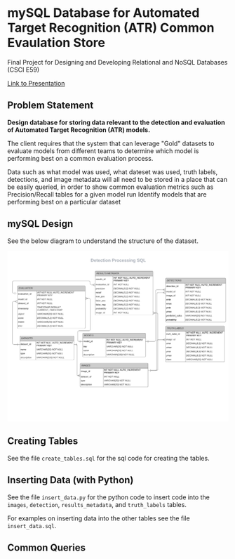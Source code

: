 # mySQL Database for Automated Target Recognition (ATR) Common Evaulation Store

Final Project for Designing and Developing Relational and NoSQL Databases (CSCI E59)

[Link to Presentation](https://www.canva.com/design/DAE-WG1qk5A/iOBoycNkYgKFXwu4GECifw/view?utm_content=DAE-WG1qk5A&utm_campaign=designshare&utm_medium=link&utm_source=publishpresent)

## Problem Statement

**Design database for storing data relevant to the detection and evaluation of Automated Target Recognition (ATR) models.**

The client requires that the system that can leverage "Gold" datasets to evaluate models from different teams to determine which model is performing best on a common evaluation process.

Data such as what model was used, what dateset was used, truth labels, detections, and image metadata will all need to be stored in a place that can be easily queried, in order to show common evaluation metrics such as Precision/Recall tables for a given model run
Identify models that are performing best on a particular dataset

## mySQL Design

See the below diagram to understand the structure of the dataset.

![diagram](diagram.png)

## Creating Tables

See the file `create_tables.sql` for the sql code for creating the tables.

## Inserting Data (with Python)

See the file `insert_data.py` for the python code to insert code into the `images`, `detection`, `results_metadata`, and `truth_labels` tables.

For examples on inserting data into the other tables see the file `insert_data.sql`.

## Common Queries